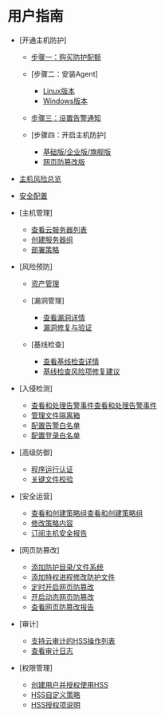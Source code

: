 # 用户指南

-   [开通主机防护]
    -   [步骤一：购买防护配额](步骤一-购买防护配额.md)
    -   [步骤二：安装Agent]
        -   [Linux版本](Linux版本.md)
        -   [Windows版本](Windows版本.md)

    -   [步骤三：设置告警通知](步骤三-设置告警通知.md)
    -   [步骤四：开启主机防护]
        -   [基础版/企业版/旗舰版](基础版-企业版-旗舰版.md)
        -   [网页防篡改版](网页防篡改版.md)


-   [主机风险总览](主机风险总览.md)
-   [安全配置](安全配置.md)
-   [主机管理]
    -   [查看云服务器列表](查看云服务器列表.md)
    -   [创建服务器组](创建服务器组.md)
    -   [部署策略](部署策略.md)

-   [风险预防]
    -   [资产管理](资产管理.md)
    -   [漏洞管理]
        -   [查看漏洞详情](查看漏洞详情.md)
        -   [漏洞修复与验证](漏洞修复与验证.md)

    -   [基线检查]
        -   [查看基线检查详情](查看基线检查详情.md)
        -   [基线检查风险项修复建议](基线检查风险项修复建议.md)


-   [入侵检测]
    -   [查看和处理告警事件查看和处理告警事件](查看和处理告警事件.md)
    -   [管理文件隔离箱](管理文件隔离箱.md)
    -   [配置告警白名单](配置告警白名单.md)
    -   [配置登录白名单](配置登录白名单.md)

-   [高级防御]
    -   [程序运行认证](程序运行认证.md)
    -   [关键文件校验](关键文件校验.md)

-   [安全运营]
    -   [查看和创建策略组查看和创建策略组](查看和创建策略组.md)
    -   [修改策略内容](修改策略内容.md)
    -   [订阅主机安全报告](订阅主机安全报告.md)

-   [网页防篡改]
    -   [添加防护目录/文件系统](添加防护目录-文件系统.md)
    -   [添加特权进程修改防护文件](添加特权进程修改防护文件.md)
    -   [定时开启网页防篡改](定时开启网页防篡改.md)
    -   [开启动态网页防篡改](开启动态网页防篡改.md)
    -   [查看网页防篡改报告](查看网页防篡改报告.md)

-   [审计]
    -   [支持云审计的HSS操作列表](支持云审计的HSS操作列表.md)
    -   [查看审计日志](查看审计日志.md)

-   [权限管理]
    -   [创建用户并授权使用HSS](创建用户并授权使用HSS.md)
    -   [HSS自定义策略](HSS自定义策略.md)
    -   [HSS授权项说明](HSS授权项说明.md)
